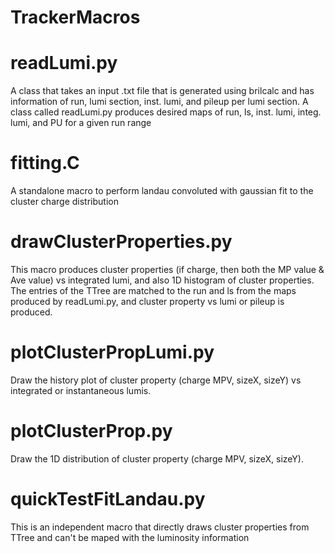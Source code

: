 # TrackerMacros

# readLumi.py
A class that takes an input .txt file that is generated using brilcalc and has information of run, lumi section, inst. lumi, and pileup per lumi section. A class called readLumi.py produces desired maps of run, ls, inst. lumi, integ. lumi, and PU for a given run range

# fitting.C
A standalone macro to perform landau convoluted with gaussian fit to the cluster charge distribution

# drawClusterProperties.py
This macro produces cluster properties (if charge, then both the MP value & Ave value) vs integrated lumi, and also 1D histogram of cluster properties. The entries of the TTree are matched to the run and ls from the maps produced by readLumi.py, and cluster property vs lumi or pileup is produced.  

# plotClusterPropLumi.py
Draw the history plot of cluster property (charge MPV, sizeX, sizeY) vs integrated or instantaneous lumis. 

# plotClusterProp.py
Draw the 1D distribution of cluster property (charge MPV, sizeX, sizeY). 
 
# quickTestFitLandau.py
This is an independent macro that directly draws cluster properties from TTree and can't be maped with the luminosity information 
